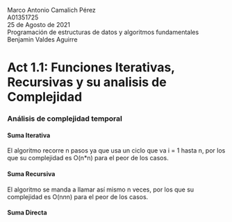 
  Marco Antonio Camalich Pérez<br />
  A01351725<br />
  25 de Agosto de 2021<br />
  Programación de estructuras de datos y algoritmos fundamentales<br />
  Benjamin Valdes Aguirre<br />
 # Act 1.1: Funciones Iterativas, Recursivas y su analisis de Complejidad<br />
   
### Análisis de complejidad temporal
#### Suma Iterativa
El algoritmo recorre n pasos ya que usa un ciclo que va i = 1 hasta n, por los que su complejidad es O(n*n) para el peor de los casos.

#### Suma Recursiva
El algoritmo se manda a llamar así mismo n veces, por los que su complejidad es O(n*n*n) para el peor de los casos.

#### Suma Directa

